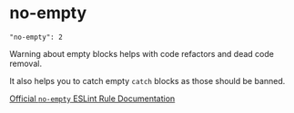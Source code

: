 # no-empty

    "no-empty": 2

Warning about empty blocks helps with code refactors and dead code removal.

It also helps you to catch empty `catch` blocks as those should be banned.

[Official `no-empty` ESLint Rule Documentation][no-empty-docs]

[no-empty-docs]: https://github.com/eslint/eslint/blob/master/docs/rules/no-empty.md
